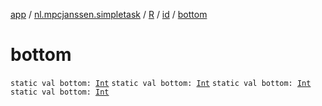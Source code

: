 [app](../../../index.md) / [nl.mpcjanssen.simpletask](../../index.md) / [R](../index.md) / [id](index.md) / [bottom](.)

# bottom

`static val bottom: `[`Int`](https://kotlinlang.org/api/latest/jvm/stdlib/kotlin/-int/index.html)
`static val bottom: `[`Int`](https://kotlinlang.org/api/latest/jvm/stdlib/kotlin/-int/index.html)
`static val bottom: `[`Int`](https://kotlinlang.org/api/latest/jvm/stdlib/kotlin/-int/index.html)
`static val bottom: `[`Int`](https://kotlinlang.org/api/latest/jvm/stdlib/kotlin/-int/index.html)